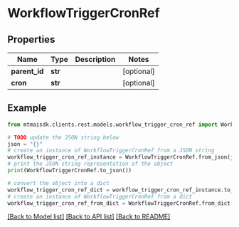 # WorkflowTriggerCronRef


## Properties

Name | Type | Description | Notes
------------ | ------------- | ------------- | -------------
**parent_id** | **str** |  | [optional] 
**cron** | **str** |  | [optional] 

## Example

```python
from mtmaisdk.clients.rest.models.workflow_trigger_cron_ref import WorkflowTriggerCronRef

# TODO update the JSON string below
json = "{}"
# create an instance of WorkflowTriggerCronRef from a JSON string
workflow_trigger_cron_ref_instance = WorkflowTriggerCronRef.from_json(json)
# print the JSON string representation of the object
print(WorkflowTriggerCronRef.to_json())

# convert the object into a dict
workflow_trigger_cron_ref_dict = workflow_trigger_cron_ref_instance.to_dict()
# create an instance of WorkflowTriggerCronRef from a dict
workflow_trigger_cron_ref_from_dict = WorkflowTriggerCronRef.from_dict(workflow_trigger_cron_ref_dict)
```
[[Back to Model list]](../README.md#documentation-for-models) [[Back to API list]](../README.md#documentation-for-api-endpoints) [[Back to README]](../README.md)


